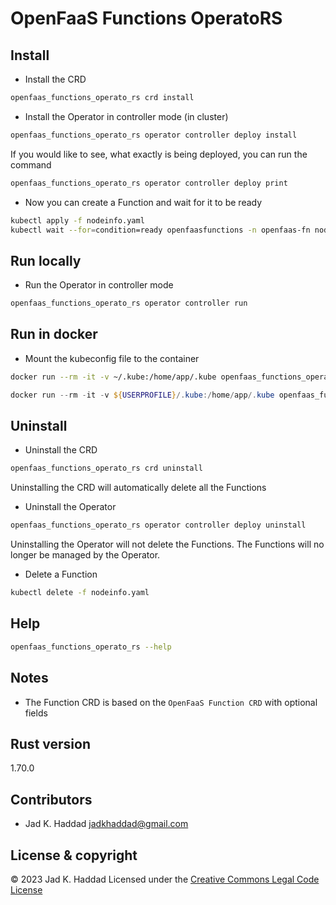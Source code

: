 # OpenFaaS Functions OperatoRS

## Install

* Install the CRD
```bash
openfaas_functions_operato_rs crd install
```

* Install the Operator in controller mode (in cluster)
```bash
openfaas_functions_operato_rs operator controller deploy install
```
If you would like to see, what exactly is being deployed, you can run the command 
```bash
openfaas_functions_operato_rs operator controller deploy print
```

* Now you can create a Function and wait for it to be ready
```bash
kubectl apply -f nodeinfo.yaml
kubectl wait --for=condition=ready openfaasfunctions -n openfaas-fn nodeinfo
```

## Run locally

* Run the Operator in controller mode
```bash
openfaas_functions_operato_rs operator controller run
```

## Run in docker

* Mount the kubeconfig file to the container
```bash
docker run --rm -it -v ~/.kube:/home/app/.kube openfaas_functions_operato_rs:latest operator controller run
```

```powershell
docker run --rm -it -v ${USERPROFILE}/.kube:/home/app/.kube openfaas_functions_operato_rs:latest operator controller run
```


## Uninstall

* Uninstall the CRD
```bash
openfaas_functions_operato_rs crd uninstall
```
Uninstalling the CRD will automatically delete all the Functions

* Uninstall the Operator
```bash
openfaas_functions_operato_rs operator controller deploy uninstall
```
Uninstalling the Operator will not delete the Functions. The Functions will no longer be managed by the Operator.

* Delete a Function
```bash
kubectl delete -f nodeinfo.yaml
```

## Help

```bash
openfaas_functions_operato_rs --help
```

## Notes

* The Function CRD is based on the ```OpenFaaS Function CRD``` with optional fields

## Rust version 

1.70.0

## Contributors

* Jad K. Haddad <jadkhaddad@gmail.com>

## License & copyright

© 2023 Jad K. Haddad
Licensed under the [Creative Commons Legal Code License](LICENSE)